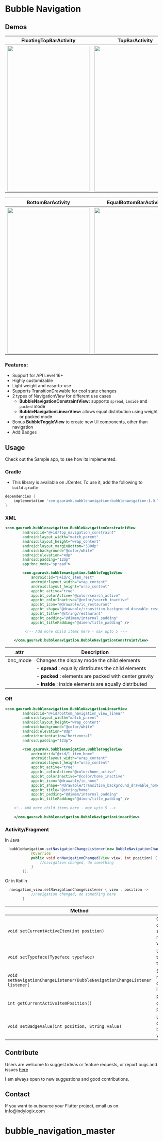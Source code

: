 # Bubble Navigation

## Demos

| FloatingTopBarActivity  | TopBarActivity  |
| ------------- |:-------------:| 
| <img src="https://raw.githubusercontent.com/gauravk95/bubble-navigation/master/sample/bn_two.gif" width="270" height="480"> |<img src="https://raw.githubusercontent.com/gauravk95/bubble-navigation/master/sample/bn_one.gif" width="270" height="480">|

|   BottomBarActivity    |    EqualBottomBarActivity  |
| ------------- |:-------------:| 
| <img src="https://raw.githubusercontent.com/gauravk95/bubble-navigation/master/sample/bn_four.gif" width="270" height="480"> |<img src="https://raw.githubusercontent.com/gauravk95/bubble-navigation/master/sample/bn_three.gif" width="270" height="480">|


### Features:
- Support for API Level 16+ 
- Highly customizable
- Light weight and easy-to-use
- Supports TransitionDrawable for cool state changes
- 2 types of NavigationView for different use cases
    - **BubbleNavigationConstraintView:** supports `spread`, `inside` and `packed` mode
    - **BubbleNavigationLinearView:** allows equal distribution using weight or packed mode
- Bonus **BubbleToggleView** to create new UI components, other than navigation
- Add Badges

## Usage

Check out the Sample app, to see how its implemented.

### Gradle
* This library is available on JCenter. To use it, add the following to `build.gradle`
```gradle
dependencies {
    implementation 'com.gauravk.bubblenavigation:bubblenavigation:1.0.7'
}
```

### XML
```xml
<com.gauravk.bubblenavigation.BubbleNavigationConstraintView
        android:id="@+id/top_navigation_constraint"
        android:layout_width="match_parent"
        android:layout_height="wrap_content"
        android:layout_marginBottom="380dp"
        android:background="@color/white"
        android:elevation="4dp"
        android:padding="12dp"
        app:bnc_mode="spread">

        <com.gauravk.bubblenavigation.BubbleToggleView
            android:id="@+id/c_item_rest"
            android:layout_width="wrap_content"
            android:layout_height="wrap_content"
            app:bt_active="true"
            app:bt_colorActive="@color/search_active"
            app:bt_colorInactive="@color/search_inactive"
            app:bt_icon="@drawable/ic_restaurant"
            app:bt_shape="@drawable/transition_background_drawable_restaurant"
            app:bt_title="@string/restaurant"
            app:bt_padding="@dimen/internal_padding"
            app:bt_titlePadding="@dimen/title_padding" />

         <!-- Add more child items here - max upto 5 -->
    
    </com.gauravk.bubblenavigation.BubbleNavigationConstraintView>
```
| **attr**     | **Description**                                       |
| ------------ | ----------------------------------------------------- | 
| bnc_mode     | Changes the display mode the child elements           |
|              | - **spread** : equally distributes the child elements | 
|              | - **packed** : elements are packed with center gravity|
|              | - **inside** : inside elements are equally distributed|

### OR

```xml
<com.gauravk.bubblenavigation.BubbleNavigationLinearView
        android:id="@+id/bottom_navigation_view_linear"
        android:layout_width="match_parent"
        android:layout_height="wrap_content"
        android:background="@color/white"
        android:elevation="8dp"
        android:orientation="horizontal"
        android:padding="12dp">

        <com.gauravk.bubblenavigation.BubbleToggleView
            android:id="@+id/l_item_home"
            android:layout_width="wrap_content"
            android:layout_height="wrap_content"
            app:bt_active="true"
            app:bt_colorActive="@color/home_active"
            app:bt_colorInactive="@color/home_inactive"
            app:bt_icon="@drawable/ic_home"
            app:bt_shape="@drawable/transition_background_drawable_home"
            app:bt_title="@string/home"
            app:bt_padding="@dimen/internal_padding"
            app:bt_titlePadding="@dimen/title_padding" />
  
    <!-- Add more child items here - max upto 5 -->
    
    </com.gauravk.bubblenavigation.BubbleNavigationLinearView>
```

### Activity/Fragment
In Java
```java
  bubbleNavigation.setNavigationChangeListener(new BubbleNavigationChangeListener() {
            @Override
            public void onNavigationChanged(View view, int position) {
                //navigation changed, do something
            }
        });
```
Or in Kotlin
```kotlin
  navigation_view.setNavigationChangeListener { view , position ->
            //navigation changed, do something here
        }
```
| **Method**      | **Description**  |
| ------------- | ------------- | 
| `void setCurrentActiveItem(int position)`  | Changes the current active state for the navigation view | 
| `void setTypeface(Typeface typeface)`   | Updates the typeface of the text  |
| `void setNavigationChangeListener(BubbleNavigationChangeListener listener)` | Sets the navigation change listener|
| `int getCurrentActiveItemPosition()` | Returns the current active position |
| `void setBadgeValue(int position, String value)` | Updates the corresponding badge text value |

## Contribute

Users are welcome to suggest ideas or feature requests, or report bugs and issues [here](https://github.com/gauravk95/bubble-navigation/issues)

I am always open to new suggestions and good contributions.

## Contact

If you want to outsource your Flutter project, email us on info@indylogix.com

# bubble_navigation_master
